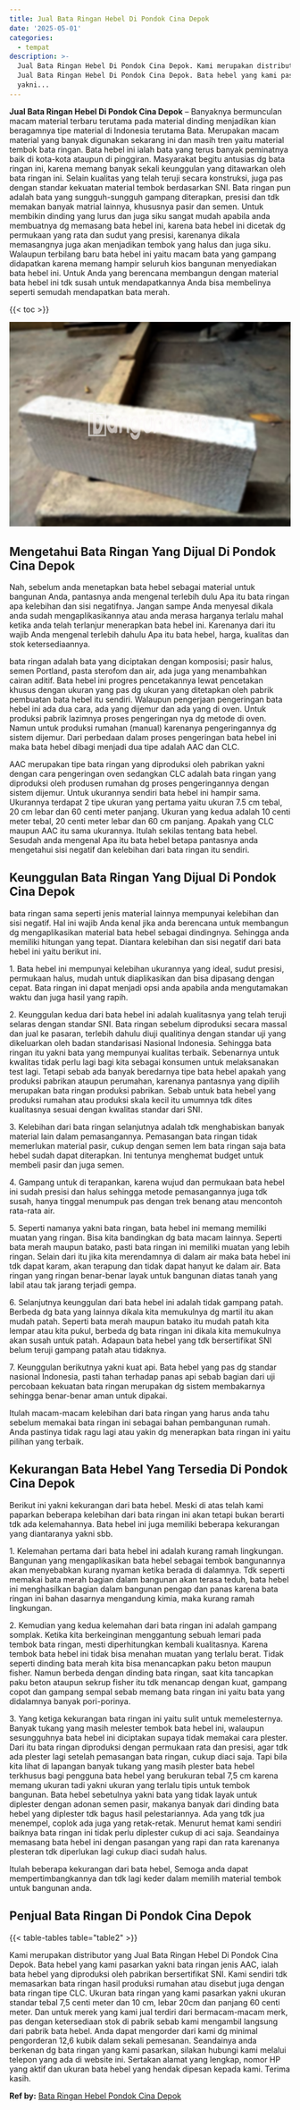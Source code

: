 ```yaml
---
title: Jual Bata Ringan Hebel Di Pondok Cina Depok
date: '2025-05-01'
categories:
  - tempat
description: >-
  Jual Bata Ringan Hebel Di Pondok Cina Depok. Kami merupakan distributor yang
  Jual Bata Ringan Hebel Di Pondok Cina Depok. Bata hebel yang kami pasarkan
  yakni...
---
```


**Jual Bata Ringan Hebel Di Pondok Cina Depok** – Banyaknya bermunculan macam material terbaru terutama pada material dinding menjadikan kian beragamnya tipe material di Indonesia terutama Bata. Merupakan macam material yang banyak digunakan sekarang ini dan masih tren yaitu material tembok bata ringan. Bata hebel ini ialah bata yang terus banyak peminatnya baik di kota-kota ataupun di pinggiran. Masyarakat begitu antusias dg bata ringan ini, karena memang banyak sekali keunggulan yang ditawarkan oleh bata ringan ini. Selain kualitas yang telah teruji secara konstruksi, juga pas dengan standar kekuatan material tembok berdasarkan SNI. Bata ringan pun adalah bata yang sungguh-sungguh gampang diterapkan, presisi dan tdk memakan banyak matrial lainnya, khususnya pasir dan semen. Untuk membikin dinding yang lurus dan juga siku sangat mudah apabila anda membuatnya dg memasang bata hebel ini, karena bata hebel ini dicetak dg permukaan yang rata dan sudut yang presisi, karenanya dikala memasangnya juga akan menjadikan tembok yang halus dan juga siku. Walaupun terbilang baru bata hebel ini yaitu macam bata yang gampang didapatkan karena memang hampir seluruh kios bangunan menyediakan bata hebel ini. Untuk Anda yang berencana membangun dengan material bata hebel ini tdk susah untuk mendapatkannya Anda bisa membelinya seperti semudah mendapatkan bata merah.

{{< toc >}}

![Jual Bata Ringan Hebel Di Pondok Cina Depok](/images/jual-hebel-murah-04.png)

## Mengetahui Bata Ringan Yang Dijual Di Pondok Cina Depok

Nah, sebelum anda menetapkan bata hebel sebagai material untuk bangunan Anda, pantasnya anda mengenal terlebih dulu Apa itu bata ringan apa kelebihan dan sisi negatifnya. Jangan sampe Anda menyesal dikala anda sudah mengaplikasikannya atau anda merasa harganya terlalu mahal ketika anda telah terlanjur menerapkan bata hebel ini. Karenanya dari itu wajib Anda mengenal terlebih dahulu Apa itu bata hebel, harga, kualitas dan stok ketersediaannya.

bata ringan adalah bata yang diciptakan dengan komposisi; pasir halus, semen Portland, pasta sterofom dan air, ada juga yang menambahkan cairan aditif. Bata hebel ini progres pencetakannya lewat pencetakan khusus dengan ukuran yang pas dg ukuran yang ditetapkan oleh pabrik pembuatan bata hebel itu sendiri. Walaupun pengerjaan pengeringan bata hebel ini ada dua cara, ada yang dijemur dan ada yang di oven. Untuk produksi pabrik lazimnya proses pengeringan nya dg metode di oven. Namun untuk produksi rumahan (manual) karenanya pengeringannya dg sistem dijemur. Dari perbedaan dalam proses pengeringan bata hebel ini maka bata hebel dibagi menjadi dua tipe adalah AAC dan CLC.

AAC merupakan tipe bata ringan yang diproduksi oleh pabrikan yakni dengan cara pengeringan oven sedangkan CLC adalah bata ringan yang diproduksi oleh produsen rumahan dg proses pengeringannya dengan sistem dijemur. Untuk ukurannya sendiri bata hebel ini hampir sama. Ukurannya terdapat 2 tipe ukuran yang pertama yaitu ukuran 7.5 cm tebal, 20 cm lebar dan 60 centi meter panjang. Ukuran yang kedua adalah 10 centi meter tebal, 20 centi meter lebar dan 60 cm panjang. Apakah yang CLC maupun AAC itu sama ukurannya. Itulah sekilas tentang bata hebel. Sesudah anda mengenal Apa itu bata hebel betapa pantasnya anda mengetahui sisi negatif dan kelebihan dari bata ringan itu sendiri.

## Keunggulan Bata Ringan Yang Dijual Di Pondok Cina Depok

bata ringan sama seperti jenis material lainnya mempunyai kelebihan dan sisi negatif. Hal ini wajib Anda kenal jika anda berencana untuk membangun dg mengaplikasikan material bata hebel sebagai dindingnya. Sehingga anda memiliki hitungan yang tepat. Diantara kelebihan dan sisi negatif dari bata hebel ini yaitu berikut ini.

1\. Bata hebel ini mempunyai kelebihan ukurannya yang ideal, sudut presisi, permukaan halus, mudah untuk diaplikasikan dan bisa dipasang dengan cepat. Bata ringan ini dapat menjadi opsi anda apabila anda mengutamakan waktu dan juga hasil yang rapih.

2\. Keunggulan kedua dari bata hebel ini adalah kualitasnya yang telah teruji selaras dengan standar SNI. Bata ringan sebelum diproduksi secara massal dan jual ke pasaran, terlebih dahulu diuji qualitinya dengan standar uji yang dikeluarkan oleh badan standarisasi Nasional Indonesia. Sehingga bata ringan itu yakni bata yang mempunyai kualitas terbaik. Sebenarnya untuk kwalitas tidak perlu lagi bagi kita sebagai konsumen untuk melaksanakan test lagi. Tetapi sebab ada banyak beredarnya tipe bata hebel apakah yang produksi pabrikan ataupun perumahan, karenanya pantasnya yang dipilih merupakan bata ringan produksi pabrikan. Sebab untuk bata hebel yang produksi rumahan atau produksi skala kecil itu umumnya tdk dites kualitasnya sesuai dengan kwalitas standar dari SNI.

3\. Kelebihan dari bata ringan selanjutnya adalah tdk menghabiskan banyak material lain dalam pemasangannya. Pemasangan bata ringan tidak memerlukan material pasir, cukup dengan semen lem bata ringan saja bata hebel sudah dapat diterapkan. Ini tentunya menghemat budget untuk membeli pasir dan juga semen.

4\. Gampang untuk di terapankan, karena wujud dan permukaan bata hebel ini sudah presisi dan halus sehingga metode pemasangannya juga tdk susah, hanya tinggal menumpuk pas dengan trek benang atau mencontoh rata-rata air.

5\. Seperti namanya yakni bata ringan, bata hebel ini memang memiliki muatan yang ringan. Bisa kita bandingkan dg bata macam lainnya. Seperti bata merah maupun batako, pasti bata ringan ini memiliki muatan yang lebih ringan. Selain dari itu jika kita merendamnya di dalam air maka bata hebel ini tdk dapat karam, akan terapung dan tidak dapat hanyut ke dalam air. Bata ringan yang ringan benar-benar layak untuk bangunan diatas tanah yang labil atau tak jarang terjadi gempa.

6\. Selanjutnya keunggulan dari bata hebel ini adalah tidak gampang patah. Berbeda dg bata yang lainnya dikala kita memukulnya dg martil itu akan mudah patah. Seperti bata merah maupun batako itu mudah patah kita lempar atau kita pukul, berbeda dg bata ringan ini dikala kita memukulnya akan susah untuk patah. Adapaun bata hebel yang tdk bersertifikat SNI belum teruji gampang patah atau tidaknya.

7\. Keunggulan berikutnya yakni kuat api. Bata hebel yang pas dg standar nasional Indonesia, pasti tahan terhadap panas api sebab bagian dari uji percobaan kekuatan bata ringan merupakan dg sistem membakarnya sehingga benar-benar aman untuk dipakai.

Itulah macam-macam kelebihan dari bata ringan yang harus anda tahu sebelum memakai bata ringan ini sebagai bahan pembangunan rumah. Anda pastinya tidak ragu lagi atau yakin dg menerapkan bata ringan ini yaitu pilihan yang terbaik.

## Kekurangan Bata Hebel Yang Tersedia Di Pondok Cina Depok

Berikut ini yakni kekurangan dari bata hebel. Meski di atas telah kami paparkan beberapa kelebihan dari bata ringan ini akan tetapi bukan berarti tdk ada kelemahannya. Bata hebel ini juga memiliki beberapa kekurangan yang diantaranya yakni sbb.

1\. Kelemahan pertama dari bata hebel ini adalah kurang ramah lingkungan. Bangunan yang mengaplikasikan bata hebel sebagai tembok bangunannya akan menyebabkan kurang nyaman ketika berada di dalamnya. Tdk seperti memakai bata merah bagian dalam bangunan akan terasa teduh, bata hebel ini menghasilkan bagian dalam bangunan pengap dan panas karena bata ringan ini bahan dasarnya mengandung kimia, maka kurang ramah lingkungan.

2\. Kemudian yang kedua kelemahan dari bata ringan ini adalah gampang somplak. Ketika kita berkeinginan menggantung sebuah lemari pada tembok bata ringan, mesti diperhitungkan kembali kualitasnya. Karena tembok bata hebel ini tidak bisa menahan muatan yang terlalu berat. Tidak seperti dinding bata merah kita bisa menancapkan paku beton maupun fisher. Namun berbeda dengan dinding bata ringan, saat kita tancapkan paku beton ataupun sekrup fisher itu tdk menancap dengan kuat, gampang copot dan gampang sempal sebab memang bata ringan ini yaitu bata yang didalamnya banyak pori-porinya.

3\. Yang ketiga kekurangan bata ringan ini yaitu sulit untuk memelesternya. Banyak tukang yang masih melester tembok bata hebel ini, walaupun sesungguhnya bata hebel ini diciptakan supaya tidak memakai cara plester. Dari itu bata ringan diproduksi dengan permukaan rata dan presisi, agar tdk ada plester lagi setelah pemasangan bata ringan, cukup diaci saja. Tapi bila kita lihat di lapangan banyak tukang yang masih plester bata hebel terkhusus bagi pengguna bata hebel yang berukuran tebal 7,5 cm karena memang ukuran tadi yakni ukuran yang terlalu tipis untuk tembok bangunan. Bata hebel sebetulnya yakni bata yang tidak layak untuk diplester dengan adonan semen pasir, makanya banyak dari dinding bata hebel yang diplester tdk bagus hasil pelestariannya. Ada yang tdk jua menempel, coplok ada juga yang retak-retak. Menurut hemat kami sendiri baiknya bata ringan ini tidak perlu diplester cukup di aci saja. Seandainya memasang bata hebel ini dengan pasangan yang rapi dan rata karenanya plesteran tdk diperlukan lagi cukup diaci sudah halus.

Itulah beberapa kekurangan dari bata hebel, Semoga anda dapat mempertimbangkannya dan tdk lagi keder dalam memilih material tembok untuk bangunan anda.

## Penjual Bata Ringan Di Pondok Cina Depok

{{< table-tables table="table2" >}}

Kami merupakan distributor yang Jual Bata Ringan Hebel Di Pondok Cina Depok. Bata hebel yang kami pasarkan yakni bata ringan jenis AAC, ialah bata hebel yang diproduksi oleh pabrikan bersertifikat SNI. Kami sendiri tdk memasarkan bata ringan hasil produksi rumahan atau disebut juga dengan bata ringan tipe CLC. Ukuran bata ringan yang kami pasarkan yakni ukuran standar tebal 7,5 centi meter dan 10 cm, lebar 20cm dan panjang 60 centi meter. Dan untuk merek yang kami jual terdiri dari bermacam-macam merk, pas dengan ketersediaan stok di pabrik sebab kami mengambil langsung dari pabrik bata hebel. Anda dapat mengorder dari kami dg minimal pengorderan 12,6 kubik dalam sekali pemesanan. Seandainya anda berkenan dg bata ringan yang kami pasarkan, silakan hubungi kami melalui telepon yang ada di website ini. Sertakan alamat yang lengkap, nomor HP yang aktif dan ukuran bata hebel yang hendak dipesan kepada kami. Terima kasih.

**Ref by:** [Bata Ringan Hebel Pondok Cina Depok](https://id.wikipedia.org/wiki/Bata)
